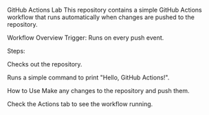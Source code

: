GitHub Actions Lab
This repository contains a simple GitHub Actions workflow that runs automatically when changes are pushed to the repository.

Workflow Overview
Trigger: Runs on every push event.

Steps:

Checks out the repository.

Runs a simple command to print "Hello, GitHub Actions!".

How to Use
Make any changes to the repository and push them.

Check the Actions tab to see the workflow running.

